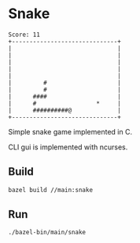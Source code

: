 # Snake

```
Score: 11
+------------------------------+
|                              |
|                              |
|                              |
|                              |
|                              |
|         #                    |
|         #                    |
|      ####                    |
|      #                 *     |
|      ##########@             |
+------------------------------+
```

Simple snake game implemented in C.

CLI gui is implemented with ncurses.

## Build

```bash
bazel build //main:snake
```

## Run

```bash
./bazel-bin/main/snake
```
